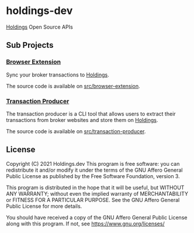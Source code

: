 # holdings-dev

[Holdings](https://holdings.dev) Open Source APIs


## Sub Projects

### [Browser Extension](https://github.com/holdings-app/holdings-dev/tree/main/src/browser-extension)

Sync your broker transactions to [Holdings](https://holdings.dev).

The source code is available on [src/browser-extension](https://github.com/holdings-app/holdings-dev/tree/main/src/browser-extension).

### [Transaction Producer](https://github.com/holdings-app/holdings-dev/tree/main/src/transaction-producer)

The transaction producer is a CLI tool that allows users to extract their 
transactions from broker websites and store them on 
[Holdings](https://holdings.dev).

The source code is available on [src/transaction-producer](https://github.com/holdings-app/holdings-dev/tree/main/src/transaction-producer).

## License

Copyright (C) 2021 Holdings.dev
This program is free software: you can redistribute it and/or modify it under
the terms of the GNU Affero General Public License as published by the Free 
Software Foundation, version 3.

This program is distributed in the hope that it will be useful, but
WITHOUT ANY WARRANTY; without even the implied warranty of MERCHANTABILITY or
FITNESS FOR A PARTICULAR PURPOSE. See the GNU Affero General Public License
for more details.

You should have received a copy of the GNU Affero General Public License along 
with this program. If not, see <https://www.gnu.org/licenses/>